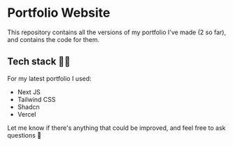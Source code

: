 # Portfolio Website
This repository contains all the versions of my portfolio I've made (2 so far), and contains the code for them.

## Tech stack 🧑‍💻
For my latest portfolio I used:
- Next JS
- Tailwind CSS
- Shadcn
- Vercel

Let me know if there's anything that could be improved, and feel free to ask questions 🙂
